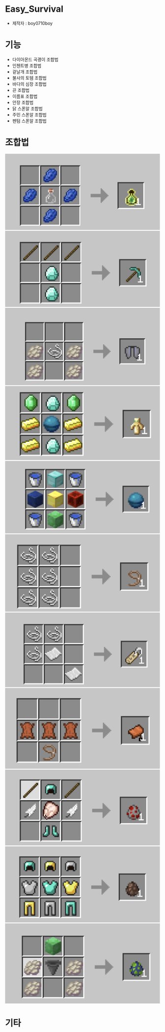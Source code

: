 # Easy_Survival
- 제작자 : boy0710boy

# 기능

- 다이아몬드 곡괭이 조합법
- 인첸트병 조합법
- 겉날개 조합법
- 불사의 토템 조합법
- 바다의 심장 조합법
- 끈 조합법
- 이름표 조합법
- 안장 조합법
- 닭 스폰알 조합법
- 주민 스폰알 조합법
- 펜텀 스폰알 조합법

# 조합법

![experience_bottle.png](./img/experience_bottle.png)
![diamond_pickexe.png](./img/diamond_pickexe.png)
![elytra.png](./img/elytra.png)
![totem.png](./img/totem.png)
![heart_of_the_sea.png](./img/heart_of_the_sea.png)
![lead.png](./img/lead.png)
![nameteg.png](./img/nameteg.png)
![saddle.png](./img/saddle.png)
![chicken_spawn_egg.png](./img/chicken_spawn_egg.png)
![villager_spawn_egg.png](./img/villager_spawn_egg.png) 
![phantom spawn egg.png](./img/phantom_spawn_egg.png)

# 기타

